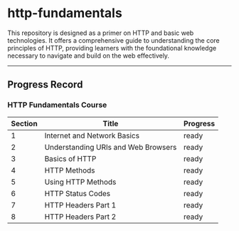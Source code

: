 # http-fundamentals
This repository is designed as a primer on HTTP and basic web technologies. It offers a comprehensive guide to understanding the core principles of HTTP, providing learners with the foundational knowledge necessary to navigate and build on the web effectively.


---

## Progress Record
### HTTP Fundamentals Course
| Section | Title                   | Progress |
|---------|-------------------------|----------|
| 1       | Internet and Network Basics | ready   |
| 2       | Understanding URIs and Web Browsers | ready   |
| 3       | Basics of HTTP          | ready   |
| 4       | HTTP Methods            | ready   |
| 5       | Using HTTP Methods      | ready   |
| 6       | HTTP Status Codes       | ready   |
| 7       | HTTP Headers Part 1     | ready   |
| 8       | HTTP Headers Part 2     | ready   |
